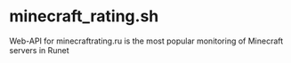# minecraft_rating.sh
Web-API for minecraftrating.ru is the most popular monitoring of Minecraft servers in Runet
